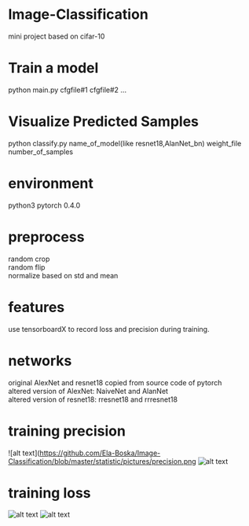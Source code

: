 # Image-Classification
mini project based on cifar-10
# Train a model
python main.py cfgfile#1 cfgfile#2 ...
# Visualize Predicted Samples
python classify.py name_of_model(like resnet18,AlanNet_bn) weight_file number_of_samples 
# environment
python3 pytorch 0.4.0
# preprocess
random crop  
random flip  
normalize based on std and mean
# features
use tensorboardX to record loss and precision during training.
# networks
original AlexNet and resnet18 copied from source code of pytorch  
altered version of AlexNet: NaiveNet and AlanNet  
altered version of resnet18: rresnet18 and rrresnet18
# training precision
![alt text](https://github.com/Ela-Boska/Image-Classification/blob/master/statistic/pictures/precision.png
![alt text](https://github.com/Ela-Boska/Image-Classification/blob/master/statistic/pictures/precision_number.png)
# training loss
![alt text](https://github.com/Ela-Boska/Image-Classification/blob/master/statistic/pictures/training_loss.png)
![alt text](https://github.com/Ela-Boska/Image-Classification/blob/master/statistic/pictures/training_loss_number.png)
